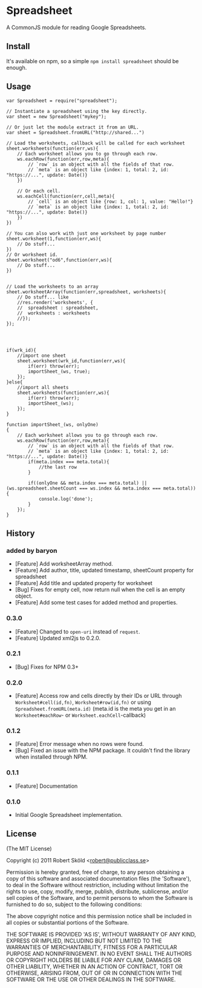 # Spreadsheet

  A CommonJS module for reading Google Spreadsheets.


## Install

  It's available on npm, so a simple `npm install spreadsheet` should be enough.


## Usage


	var Spreadsheet = require("spreadsheet");
	
	// Instantiate a spreadsheet using the key directly.
	var sheet = new Spreadsheet("mykey");
	
	// Or just let the module extract it from an URL.
	var sheet = Spreadsheet.fromURL("http://shared...")
	
	// Load the worksheets, callback will be called for each worksheet
	sheet.worksheets(function(err,ws){
		// Each worksheet allows you to go through each row.
		ws.eachRow(function(err,row,meta){
			// `row` is an object with all the fields of that row.
			// `meta` is an object like {index: 1, total: 2, id: "https://...", update: Date()}
		})
		
		// Or each cell.
		ws.eachCell(function(err,cell,meta){
			// `cell` is an object like {row: 1, col: 1, value: "Hello!"}
			// `meta` is an object like {index: 1, total: 2, id: "https://...", update: Date()}
		})
	})
	
	// You can also work with just one worksheet by page number
	sheet.worksheet(1,function(err,ws){
		// Do stuff...
	})
	// Or worksheet id.
	sheet.worksheet("od6",function(err,ws){
		// Do stuff...
	})
	
	
	// Load the worksheets to an array
	sheet.worksheetArray(function(err,spreadsheet, worksheets){
		// Do stuff... like
		//res.render('worksheets', {
		//	spreadsheet : spreadsheet,
		//	worksheets : worksheets
		//});
	});




	if(wrk_id){
		//import one sheet
		sheet.worksheet(wrk_id,function(err,ws){
			if(err) throw(err);
			importSheet_(ws, true);
		});
	}else{
		//import all sheets
		sheet.worksheets(function(err,ws){
			if(err)	throw(err);
			importSheet_(ws);
		});
	}
	
	function importSheet_(ws, onlyOne)
	{
		// Each worksheet allows you to go through each row.
		ws.eachRow(function(err,row,meta){
			// `row` is an object with all the fields of that row.
			// `meta` is an object like {index: 1, total: 2, id: "https://...", update: Date()}
			if(meta.index === meta.total){
				//the last row
			}
			
			if((onlyOne && meta.index === meta.total) || (ws.spreadsheet.sheetCount === ws.index && meta.index === meta.total)){
				console.log('done');
			}
		});
	}
	
## History

### added by baryon

* [Feature] Add worksheetArray method.
* [Feature] Add author, title, updated timestamp, sheetCount property for spreadsheet
* [Feature] Add title and updated property for worksheet
* [Bug] Fixes for empty cell, now return null when the cell is an empty object.
* [Feature] Add some test cases for added method and properties.

### 0.3.0

* [Feature] Changed to `open-uri` instead of `request`.
* [Feature] Updated xml2js to 0.2.0.

### 0.2.1

* [Bug] Fixes for NPM 0.3+

### 0.2.0

* [Feature] Access row and cells directly by their IDs or URL through `Worksheet#cell(id,fn)`, `Worksheet#row(id,fn)` or using `Spreadsheet.fromURL(meta.id)` (meta.id is the meta you get in an `Worksheet#eachRow`- or `Worksheet.eachCell`-callback)

### 0.1.2

* [Feature] Error message when no rows were found.
* [Bug] Fixed an issue with the NPM package. It couldn't find the library when installed through NPM.

### 0.1.1

* [Feature] Documentation

### 0.1.0

* Initial Google Spreadsheet implementation.

## License 

(The MIT License)

Copyright (c) 2011 Robert Sk&ouml;ld &lt;robert@publicclass.se&gt;

Permission is hereby granted, free of charge, to any person obtaining
a copy of this software and associated documentation files (the
'Software'), to deal in the Software without restriction, including
without limitation the rights to use, copy, modify, merge, publish,
distribute, sublicense, and/or sell copies of the Software, and to
permit persons to whom the Software is furnished to do so, subject to
the following conditions:

The above copyright notice and this permission notice shall be
included in all copies or substantial portions of the Software.

THE SOFTWARE IS PROVIDED 'AS IS', WITHOUT WARRANTY OF ANY KIND,
EXPRESS OR IMPLIED, INCLUDING BUT NOT LIMITED TO THE WARRANTIES OF
MERCHANTABILITY, FITNESS FOR A PARTICULAR PURPOSE AND NONINFRINGEMENT.
IN NO EVENT SHALL THE AUTHORS OR COPYRIGHT HOLDERS BE LIABLE FOR ANY
CLAIM, DAMAGES OR OTHER LIABILITY, WHETHER IN AN ACTION OF CONTRACT,
TORT OR OTHERWISE, ARISING FROM, OUT OF OR IN CONNECTION WITH THE
SOFTWARE OR THE USE OR OTHER DEALINGS IN THE SOFTWARE.